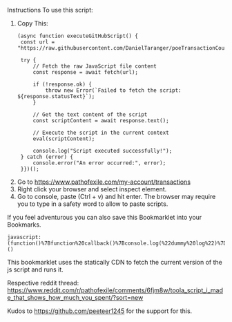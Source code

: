 Instructions
To use this script:

1. Copy This:
   ```
   (async function executeGitHubScript() {
    const url = "https://raw.githubusercontent.com/DanielTaranger/poeTransactionCounter/master/poeTransactionCounter.js";

    try {
        // Fetch the raw JavaScript file content
        const response = await fetch(url);

        if (!response.ok) {
            throw new Error(`Failed to fetch the script: ${response.statusText}`);
        }

        // Get the text content of the script
        const scriptContent = await response.text();

        // Execute the script in the current context
        eval(scriptContent);

        console.log("Script executed successfully!");
    } catch (error) {
        console.error("An error occurred:", error);
    }})();
    ```
2. Go to https://www.pathofexile.com/my-account/transactions
3. Right click your browser and select inspect element.
4. Go to console, paste (Ctrl + v) and hit enter. The browser may require you to type in a safety word to allow to paste scripts.

If you feel adventurous you can also save this Bookmarklet into your Bookmarks.

```
javascript:(function()%7Bfunction%20callback()%7Bconsole.log(%22dummy%20log%22)%7Dvar%20s%3Ddocument.createElement(%22script%22)%3Bs.src%3D%22https%3A%2F%2Fcdn.statically.io%2Fgh%2FDanielTaranger%2FpoeTransactionCounter%2Fmaster%2FpoeTransactionCounter.js%22%3Bif(s.addEventListener)%7Bs.addEventListener(%22load%22%2Ccallback%2Cfalse)%7Delse%20if(s.readyState)%7Bs.onreadystatechange%3Dcallback%7Ddocument.body.appendChild(s)%3B%7D)()
```

This bookmarklet uses the statically CDN to fetch the current version of the js script and runs it.

Respective reddit thread:
https://www.reddit.com/r/pathofexile/comments/6fjm8w/toola_script_i_made_that_shows_how_much_you_spent/?sort=new

Kudos to https://github.com/peeteer1245 for the support for this. 
